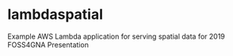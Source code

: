 # lambdaspatial
Example AWS Lambda application for serving spatial data for 2019 FOSS4GNA Presentation
